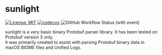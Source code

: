 # sunlight

[![License: MIT](https://img.shields.io/badge/License-MIT-green.svg?style=for-the-badge)](https://opensource.org/licenses/MIT)
[![codecov](https://img.shields.io/codecov/c/github/puffyCid/sunlight?style=for-the-badge)](https://codecov.io/github/puffyCid/sunlight)
![GitHub Workflow Status (with event)](https://img.shields.io/github/actions/workflow/status/puffycid/sunlight/audit.yml?label=Audit&style=for-the-badge)

sunlight is a *very* basic binary Protobuf parser library. It has been tested on Protobuf version 3 only.  
It was primarily created to assist with parsing Protobuf binary data in macOS BIOME files and Unified Logs.
